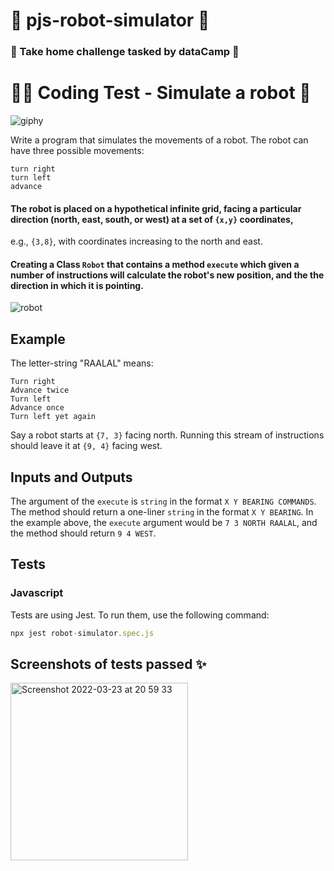 # 🧩 pjs-robot-simulator 🧩

### 🤖 Take home challenge tasked by dataCamp 🤖

# 🧑‍💻 Coding Test - Simulate a robot 🦾

![giphy](https://user-images.githubusercontent.com/45575016/159822331-c4b411cc-cb43-4c17-b006-5dbb7df2ed5f.gif)

Write a program that simulates the movements of a robot. The robot can have three possible movements:

    turn right
    turn left
    advance

#### The robot is placed on a hypothetical infinite grid, facing a particular direction (north, east, south, or west) at a set of `{x,y}` coordinates,
e.g., `{3,8}`, with coordinates increasing to the north and east.

#### Creating a Class `Robot` that contains a method `execute` which given a number of instructions will calculate the robot's new position, and the the direction in which it is pointing.

![robot](https://user-images.githubusercontent.com/45575016/159822473-73a21116-fa73-4c49-b733-cfb2452fa6c9.gif)

## Example

The letter-string "RAALAL" means:

    Turn right
    Advance twice
    Turn left
    Advance once
    Turn left yet again

Say a robot starts at `{7, 3}` facing north. Running this stream of instructions should leave it at `{9, 4}` facing west.

## Inputs and Outputs

The argument of the `execute` is `string` in the format `X Y BEARING COMMANDS`. The method should return a one-liner `string` in the format `X Y BEARING`. In the example above, the `execute` argument would be `7 3 NORTH RAALAL`, and the method should return `9 4 WEST`.

## Tests

### Javascript
Tests are using Jest. To run them, use the following command:

```js
npx jest robot-simulator.spec.js

```


## Screenshots of tests passed ✨

<img width="284" alt="Screenshot 2022-03-23 at 20 59 33" src="https://user-images.githubusercontent.com/45575016/159794861-ad3ef6a3-7754-4b70-9088-2e660419dc0f.png">





